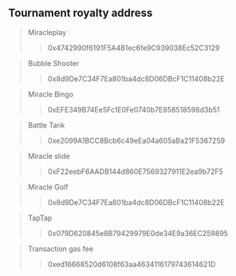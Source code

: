 ## Tournament royalty address

> Miracleplay
>> 0x4742990f6191F5A4B1ec6fe9C939038Ec52C3129

> Bubble Shooter
>> 0x8d9De7C34F7Ea801ba4dc8D06DBcF1C11408b22E

> Miracle Bingo
>> 0xEFE349B74Ee5Fc1E0Fe0740b7E858518598d3b51

> Battle Tank
>> 0xe2099A1BCC8Bcb6c49eEa04a605aBa21F5367259

> Miracle slide
>> 0xF22eebF6AADB144d860E7569327911E2ea9b72F5

> Miracle Golf
>> 0x8d9De7C34F7Ea801ba4dc8D06DBcF1C11408b22E

> TapTap
>> 0x079D620845e8B79429979E0de34E9a36EC259895

> Transaction gas fee
>> 0xed16668520d6108f63aa4634116179743614621D